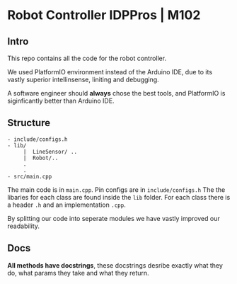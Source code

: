 # Robot Controller IDPPros | M102

## Intro

This repo contains all the code for the robot controller.

We used PlatformIO environment instead of the Arduino IDE, due to its vastly superior intellinsense, liniting and debugging.

A software engineer should **always** chose the best tools, and PlatformIO is siginficantly better than Arduino IDE.

## Structure

```
- include/configs.h
- lib/
	 |	LineSensor/ ..
	 |	Robot/..
	 .
	 .
- src/main.cpp
```

The main code is in `main.cpp`.
Pin configs are in `include/configs.h`
The the libaries for each class are found inside the `lib` folder. For each class there is a header `.h` and an implementation `.cpp`.

By splitting our code into seperate modules we have vastly improved our readability.

## Docs

**All methods have docstrings**, these docstrings desribe exactly what they do, what params they take and what they return.
